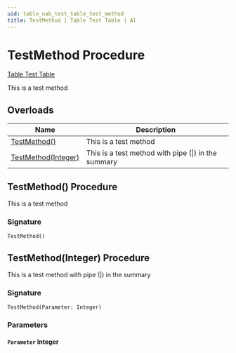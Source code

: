 ```yaml
---
uid: table_nab_test_table_test_method
title: TestMethod | Table Test Table | Al
---
```

# TestMethod Procedure

[Table Test Table](index.md)

This is a test method

## Overloads

| Name | Description |
| ----- | ------ |
| [TestMethod()](#test_method) | This is a test method |
| [TestMethod(Integer)](#test_method_integer) | This is a test method with pipe (\|) in the summary |

## <a name="test_method"></a>TestMethod() Procedure

This is a test method

### <a name="test_method_signature"></a>Signature

```al
TestMethod()
```

## <a name="test_method_integer"></a>TestMethod(Integer) Procedure

This is a test method with pipe (|) in the summary

### <a name="test_method_integer_signature"></a>Signature

```al
TestMethod(Parameter: Integer)
```

### <a name="test_method_integer_parameters"></a>Parameters

#### <a name="test_method_integer_Parameter"></a>`Parameter`  Integer
